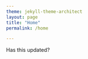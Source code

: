 ```yaml
---
theme: jekyll-theme-architect
layout: page
title: "Home"
permalink: /home

---
```

Has this updated?
